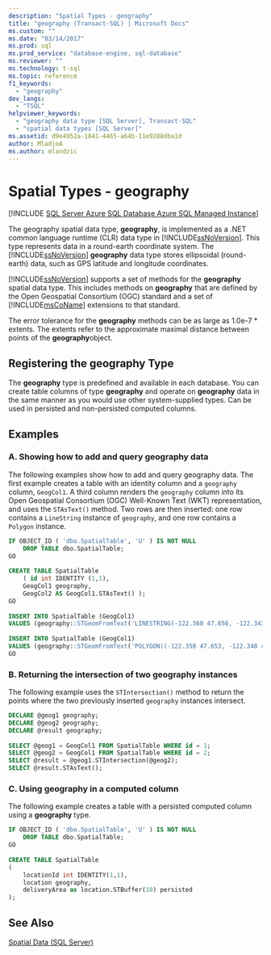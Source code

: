 ```yaml
---
description: "Spatial Types - geography"
title: "geography (Transact-SQL) | Microsoft Docs"
ms.custom: ""
ms.date: "03/14/2017"
ms.prod: sql
ms.prod_service: "database-engine, sql-database"
ms.reviewer: ""
ms.technology: t-sql
ms.topic: reference
f1_keywords: 
  - "geography"
dev_langs: 
  - "TSQL"
helpviewer_keywords: 
  - "geography data type [SQL Server], Transact-SQL"
  - "spatial data types [SQL Server]"
ms.assetid: d9e4952a-1841-4465-a64b-11e9288dba1d
author: MladjoA
ms.author: mlandzic 
---
```

# Spatial Types - geography
[!INCLUDE [SQL Server Azure SQL Database Azure SQL Managed Instance](../../includes/applies-to-version/sql-asdb-asdbmi.md)]

  The geography spatial data type, **geography**, is implemented as a .NET common language runtime (CLR) data type in [!INCLUDE[ssNoVersion](../../includes/ssnoversion-md.md)]. This type represents data in a round-earth coordinate system. The [!INCLUDE[ssNoVersion](../../includes/ssnoversion-md.md)] **geography** data type stores ellipsoidal (round-earth) data, such as GPS latitude and longitude coordinates.  
  
 [!INCLUDE[ssNoVersion](../../includes/ssnoversion-md.md)] supports a set of methods for the **geography** spatial data type. This includes methods on **geography** that are defined by the Open Geospatial Consortium (OGC) standard and a set of [!INCLUDE[msCoName](../../includes/msconame-md.md)] extensions to that standard.  
 
 The error tolerance for the **geography** methods can be as large as 1.0e-7 * extents. The extents refer to the approximate maximal distance between points of the **geography**object.
  

## Registering the geography Type  
 The **geography** type is predefined and available in each database. You can create table columns of type **geography** and operate on **geography** data in the same manner as you would use other system-supplied types. Can be used in persisted and non-persisted computed columns.  
  
## Examples  
  
### A. Showing how to add and query geography data  
 The following examples show how to add and query geography data. The first example creates a table with an identity column and a `geography` column, `GeogCol1`. A third column renders the `geography` column into its Open Geospatial Consortium (OGC) Well-Known Text (WKT) representation, and uses the `STAsText()` method. Two rows are then inserted: one row contains a `LineString` instance of `geography`, and one row contains a `Polygon` instance.  
  
```sql  
IF OBJECT_ID ( 'dbo.SpatialTable', 'U' ) IS NOT NULL   
    DROP TABLE dbo.SpatialTable;  
GO  
  
CREATE TABLE SpatialTable   
    ( id int IDENTITY (1,1),  
    GeogCol1 geography,   
    GeogCol2 AS GeogCol1.STAsText() );  
GO  
  
INSERT INTO SpatialTable (GeogCol1)  
VALUES (geography::STGeomFromText('LINESTRING(-122.360 47.656, -122.343 47.656 )', 4326));  
  
INSERT INTO SpatialTable (GeogCol1)  
VALUES (geography::STGeomFromText('POLYGON((-122.358 47.653, -122.348 47.649, -122.348 47.658, -122.358 47.658, -122.358 47.653))', 4326));  
GO  
```  
  
### B. Returning the intersection of two geography instances  
 The following example uses the `STIntersection()` method to return the points where the two previously inserted `geography` instances intersect.  
  
```sql  
DECLARE @geog1 geography;  
DECLARE @geog2 geography;  
DECLARE @result geography;  
  
SELECT @geog1 = GeogCol1 FROM SpatialTable WHERE id = 1;  
SELECT @geog2 = GeogCol1 FROM SpatialTable WHERE id = 2;  
SELECT @result = @geog1.STIntersection(@geog2);  
SELECT @result.STAsText();  
```  
  
### C. Using geography in a computed column  
 The following example creates a table with a persisted computed column using a **geography** type.  
  
```sql  
IF OBJECT_ID ( 'dbo.SpatialTable', 'U' ) IS NOT NULL   
    DROP TABLE dbo.SpatialTable;  
GO  
  
CREATE TABLE SpatialTable  
(  
    locationId int IDENTITY(1,1),  
    location geography,  
    deliveryArea as location.STBuffer(10) persisted  
);  
```  
  
## See Also  
 [Spatial Data &#40;SQL Server&#41;](../../relational-databases/spatial/spatial-data-sql-server.md)   

  
  
